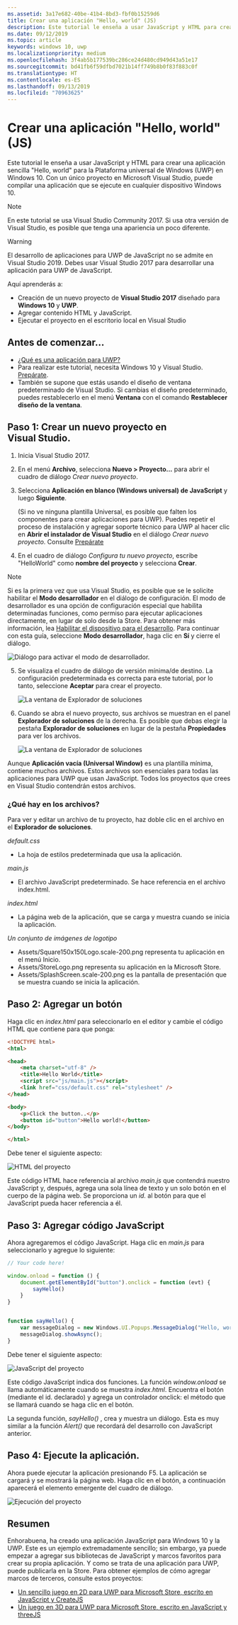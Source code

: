 ```yaml
---
ms.assetid: 3a17e682-40be-41b4-8bd3-fbf0b15259d6
title: Crear una aplicación "Hello, world" (JS)
description: Este tutorial le enseña a usar JavaScript y HTML para crear una aplicación sencilla &\#0034;Hello, world&\#0034; para la Plataforma universal de Windows (UWP) en Windows 10.
ms.date: 09/12/2019
ms.topic: article
keywords: windows 10, uwp
ms.localizationpriority: medium
ms.openlocfilehash: 3f4ab5b177539bc286ce24d480cd949d43a51e17
ms.sourcegitcommit: bd41fb6f59dfbd7021b14ff749b8b0f83f883c0f
ms.translationtype: HT
ms.contentlocale: es-ES
ms.lasthandoff: 09/13/2019
ms.locfileid: "70963625"
---
```

# <a name="create-a-hello-world-app-js"></a>Crear una aplicación "Hello, world" (JS)

Este tutorial le enseña a usar JavaScript y HTML para crear una aplicación sencilla "Hello, world" para la Plataforma universal de Windows (UWP) en Windows 10. Con un único proyecto en Microsoft Visual Studio, puede compilar una aplicación que se ejecute en cualquier dispositivo Windows 10.

> [!NOTE]
> En este tutorial se usa Visual Studio Community 2017. Si usa otra versión de Visual Studio, es posible que tenga una apariencia un poco diferente.

> [!WARNING]
> El desarrollo de aplicaciones para UWP de JavaScript no se admite en Visual Studio 2019. Debes usar Visual Studio 2017 para desarrollar una aplicación para UWP de JavaScript.

Aquí aprenderás a:

-   Creación de un nuevo proyecto de **Visual Studio 2017** diseñado para **Windows 10** y **UWP**.
-   Agregar contenido HTML y JavaScript.
-   Ejecutar el proyecto en el escritorio local en Visual Studio

## <a name="before-you-start"></a>Antes de comenzar...

-   [¿Qué es una aplicación para UWP?](universal-application-platform-guide.md)
-   Para realizar este tutorial, necesita Windows 10 y Visual Studio. [Prepárate](get-set-up.md).
-   También se supone que estás usando el diseño de ventana predeterminado de Visual Studio. Si cambias el diseño predeterminado, puedes restablecerlo en el menú **Ventana** con el comando **Restablecer diseño de la ventana**.

## <a name="step-1-create-a-new-project-in-visual-studio"></a>Paso 1: Crear un nuevo proyecto en Visual Studio.

1.  Inicia Visual Studio 2017.

2.  En el menú **Archivo**, selecciona **Nuevo > Proyecto...** para abrir el cuadro de diálogo *Crear nuevo proyecto*.

3.  Selecciona **Aplicación en blanco (Windows universal) de JavaScript** y luego **Siguiente**.

    (Si no ve ninguna plantilla Universal, es posible que falten los componentes para crear aplicaciones para UWP). Puedes repetir el proceso de instalación y agregar soporte técnico para UWP al hacer clic en **Abrir el instalador de Visual Studio** en el diálogo *Crear nuevo proyecto*. Consulte [Prepárate](get-set-up.md)

4.  En el cuadro de diálogo *Configura tu nuevo proyecto*, escribe "HelloWorld" como **nombre del proyecto** y selecciona **Crear**.

> [!NOTE]
> Si es la primera vez que usa Visual Studio, es posible que se le solicite habilitar el **Modo desarrollador** en el diálogo de configuración. El modo de desarrollador es una opción de configuración especial que habilita determinadas funciones, como permiso para ejecutar aplicaciones directamente, en lugar de solo desde la Store. Para obtener más información, lea [Habilitar el dispositivo para el desarrollo](enable-your-device-for-development.md). Para continuar con esta guía, seleccione **Modo desarrollador**, haga clic en **Sí** y cierre el diálogo.

 ![Diálogo para activar el modo de desarrollador.](images/win10-cs-00.png)

5.  Se visualiza el cuadro de diálogo de versión mínima/de destino. La configuración predeterminada es correcta para este tutorial, por lo tanto, seleccione **Aceptar** para crear el proyecto.

    ![La ventana de Explorador de soluciones](images/win10-cs-02.png)

6.  Cuando se abra el nuevo proyecto, sus archivos se muestran en el panel **Explorador de soluciones** de la derecha. Es posible que debas elegir la pestaña **Explorador de soluciones** en lugar de la pestaña **Propiedades** para ver los archivos.

    ![La ventana de Explorador de soluciones](images/win10-js-02.png)

Aunque **Aplicación vacía (Universal Window)** es una plantilla mínima, contiene muchos archivos. Estos archivos son esenciales para todas las aplicaciones para UWP que usan JavaScript. Todos los proyectos que crees en Visual Studio contendrán estos archivos.


### <a name="whats-in-the-files"></a>¿Qué hay en los archivos?

Para ver y editar un archivo de tu proyecto, haz doble clic en el archivo en el **Explorador de soluciones**.

*default.css*

-  La hoja de estilos predeterminada que usa la aplicación.

*main.js*

- El archivo JavaScript predeterminado. Se hace referencia en el archivo index.html.

*index.html*

- La página web de la aplicación, que se carga y muestra cuando se inicia la aplicación.

*Un conjunto de imágenes de logotipo*
-   Assets/Square150x150Logo.scale-200.png representa tu aplicación en el menú Inicio.
-   Assets/StoreLogo.png representa su aplicación en la Microsoft Store.
-   Assets/SplashScreen.scale-200.png es la pantalla de presentación que se muestra cuando se inicia la aplicación.

## <a name="step-2-adding-a-button"></a>Paso 2: Agregar un botón

Haga clic en *index.html* para seleccionarlo en el editor y cambie el código HTML que contiene para que ponga:

```html
<!DOCTYPE html>
<html>

<head>
    <meta charset="utf-8" />
    <title>Hello World</title>
    <script src="js/main.js"></script>
    <link href="css/default.css" rel="stylesheet" />
</head>

<body>
    <p>Click the button..</p>
    <button id="button">Hello world!</button>
</body>

</html>
```

Debe tener el siguiente aspecto:

 ![HTML del proyecto](images/win10-js-03.png)

Este código HTML hace referencia al archivo *main.js* que contendrá nuestro JavaScript y, después, agrega una sola línea de texto y un solo botón en el cuerpo de la página web. Se proporciona un *id.* al botón para que el JavaScript pueda hacer referencia a él.


## <a name="step-3-adding-some-javascript"></a>Paso 3: Agregar código JavaScript

Ahora agregaremos el código JavaScript. Haga clic en *main.js* para seleccionarlo y agregue lo siguiente:

```javascript
// Your code here!

window.onload = function () {
    document.getElementById("button").onclick = function (evt) {
        sayHello()
    }
}


function sayHello() {
    var messageDialog = new Windows.UI.Popups.MessageDialog("Hello, world!", "Alert");
    messageDialog.showAsync();
}

```

Debe tener el siguiente aspecto:

 ![JavaScript del proyecto](images/win10-js-04.png)

Este código JavaScript indica dos funciones. La función *window.onload* se llama automáticamente cuando se muestra *index.html*. Encuentra el botón (mediante el id. declarado) y agrega un controlador onclick: el método que se llamará cuando se haga clic en el botón.

La segunda función, *sayHello()* , crea y muestra un diálogo. Esta es muy similar a la función *Alert()* que recordará del desarrollo con JavaScript anterior.


## <a name="step-4-run-the-app"></a>Paso 4: Ejecute la aplicación.

Ahora puede ejecutar la aplicación presionando F5. La aplicación se cargará y se mostrará la página web. Haga clic en el botón, a continuación aparecerá el elemento emergente del cuadro de diálogo.

 ![Ejecución del proyecto](images/win10-js-05.png)



## <a name="summary"></a>Resumen


Enhorabuena, ha creado una aplicación JavaScript para Windows 10 y la UWP. Este es un ejemplo extremadamente sencillo; sin embargo, ya puede empezar a agregar sus bibliotecas de JavaScript y marcos favoritos para crear su propia aplicación. Y como se trata de una aplicación para UWP, puede publicarla en la Store. Para obtener ejemplos de cómo agregar marcos de terceros, consulte estos proyectos:

* [Un sencillo juego en 2D para UWP para Microsoft Store, escrito en JavaScript y CreateJS](get-started-tutorial-game-js2d.md)
* [Un juego en 3D para UWP para Microsoft Store, escrito en JavaScript y threeJS](get-started-tutorial-game-js3d.md)
